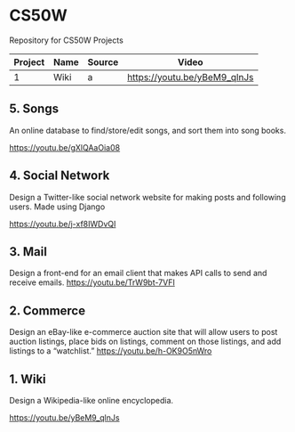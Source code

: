 # CS50W
Repository for CS50W Projects


Project | Name | Source | Video
--------|------|--------|-------
1 | Wiki | a | https://youtu.be/yBeM9_qlnJs
## 5. Songs
An online database to find/store/edit songs, and sort them into song books.

https://youtu.be/gXlQAaOia08

## 4. Social Network
Design a Twitter-like social network website for making posts and following users.
Made using Django

https://youtu.be/j-xf8IWDvQI

## 3. Mail
Design a front-end for an email client that makes API calls to send and receive emails.
https://youtu.be/TrW9bt-7VFI

## 2. Commerce
Design an eBay-like e-commerce auction site that will allow users to post auction listings, place bids on listings, comment on those listings, and add listings to a “watchlist.”
https://youtu.be/h-OK9O5nWro

## 1. Wiki
Design a Wikipedia-like online encyclopedia.

https://youtu.be/yBeM9_qlnJs

